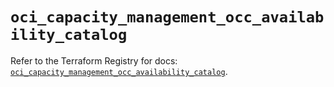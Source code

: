 # `oci_capacity_management_occ_availability_catalog`

Refer to the Terraform Registry for docs: [`oci_capacity_management_occ_availability_catalog`](https://registry.terraform.io/providers/oracle/oci/6.37.0/docs/resources/capacity_management_occ_availability_catalog).

